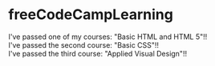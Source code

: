 # freeCodeCampLearning
I've passed one of my courses: "Basic HTML and HTML 5"!!<br />
I've passed the second course: "Basic CSS"!!<br />
I've passed the third course: "Applied Visual Design"!!<br />